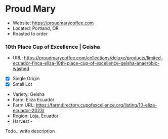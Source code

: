 # Proud Mary

 - Website: https://proudmarycoffee.com
 - Located: Portland, OR
 - Roasted to order

### 10th Place Cup of Excellence | Geisha

 - URL: https://proudmarycoffee.com/collections/deluxe/products/limited-ecuador-finca-eliza-10th-place-cup-of-excellence-geisha-anaerobic-washed
 - [x] Single Origin
 - [x] Small Lot
 - Variety: Geisha
 - Farm: Eliza Ecuador
 - Farm URL: https://farmdirectory.cupofexcellence.org/listing/10-eliza-ecuador-2023/
 - Region: Loja, Ecuador
 - Harvest -

Todo.. write description